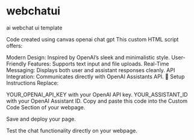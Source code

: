 # webchatui
ai webchat ui template

Code created using canvas openai chat gpt
This custom HTML script offers:

Modern Design: Inspired by OpenAI’s sleek and minimalistic style.
User-Friendly Features: Supports text input and file uploads.
Real-Time Messaging: Displays both user and assistant responses cleanly.
API Integration: Communicates directly with OpenAI Assistants API.
🚀 Setup Instructions
Replace:

YOUR_OPENAI_API_KEY with your OpenAI API key.
YOUR_ASSISTANT_ID with your OpenAI Assistant ID.
Copy and paste this code into the Custom Code Section of your webpage.

Save and deploy your page.

Test the chat functionality directly on your webpage.
